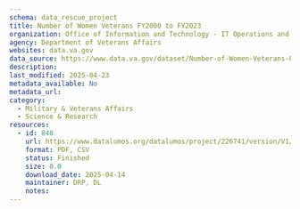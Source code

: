 ```yaml
---
schema: data_rescue_project 
title: Number of Women Veterans FY2000 to FY2023
organization: Office of Information and Technology - IT Operations and Services (ITOPS)
agency: Department of Veterans Affairs
websites: data.va.gov
data_source: https://www.data.va.gov/dataset/Number-of-Women-Veterans-FY2000-to-FY2023/v29f-w6nk
description: 
last_modified: 2025-04-23
metadata_available: No
metadata_url: 
category:
  - Military & Veterans Affairs 
  - Science & Research 
resources:
  - id: 848
    url: https://www.datalumos.org/datalumos/project/226741/version/V1/view
    format: PDF, CSV
    status: Finished
    size: 0.0
    download_date: 2025-04-14
    maintainer: DRP, DL
    notes: 
---
```

